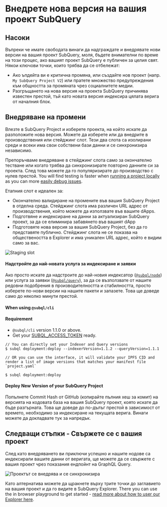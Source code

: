 # Внедрете нова версия на вашия проект SubQuery

## Насоки

Въпреки че имате свободата винаги да надграждате и внедрявате нови версии на вашия проект SubQuery, моля, бъдете внимателни по време на този процес, ако вашият проект SubQuery е публичен за целия свят. Някои ключови точки, които трябва да се отбележат:

- Ако ъпдейта ви е критична промяна, или създайте нов проект (напр. `My SubQuery Project V2`) или пратете множество предупреждения към общността за промяната чрез социалнитете медии.
- Разгръщането на нова версия на проекта SubQuery причинява известен престой, тъй като новата версия индексира цялата верига от началния блок.

## Внедряване на промени

Влезте в SubQuery Project и изберете проекта, на който искате да разположите нова версия. Можете да изберете или да внедрите в производствения или стейджинг слот. Тези два слота са изолирани среди и всеки има свои собствени бази данни и се синхронизира независимо.

Препоръчваме внедряване в стейджинг слота само за окончателно тестване или когато трябва да синхронизирате повторно данните си за проекта. След това можете да го популяризирате до производство с нулев престой. You will find testing is faster when [running a project locally](../run_publish/run.md) as you can more [easily debug issues](../academy/tutorials_examples/debug-projects.md).

Етапния слот е идеален за:

- Окончателно валидиране на промените във вашия SubQuery Project в отделна среда. Стейджинг слота има различен URL адрес от производствения, който можете да използвате във вашите dApps.
- Подготвяне и индексиране на данни за актуализиран SubQuery проект, за да се елиминира забавянето във вашият dApp
- Подготовяте нова версия за вашия SubQuery Project, без да го представяте публично. Стейджинг слота не се показва на обществеността в Explorer и има уникален URL адрес, който е видим само за вас.

![Staging slot](/assets/img/staging_slot.png)

#### Надстройте до най-новата услуга за индексиране и заявки

Ако просто искате да надстроите до най-новия индексатор ([`@subql/node`](https://www.npmjs.com/package/@subql/node)) или услуга за заявки ([`@subql/query`](https://www.npmjs.com/package/@subql/query)), за да се възползвате от нашите редовни подобрения в производителността и стабилността, просто изберете по-нови версии на нашите пакети и запазете. Това ще доведе само до няколко минути престой.

#### When using `@subql/cli`
#### Requirement
- `@subql/cli` version 1.1.0 or above.
- Get your [SUBQL_ACCESS_TOKEN](/docs/run_publish/ipfs.md#prepare-your-subqlaccesstoken) ready.
```
// You can directly set your Indexer and Query versions
$ subql deployment:deploy --indexerVersion=1.1.2 --queryVersion=1.1.1

// OR you can use the interface, it will validate your IPFS CID and render a list of image versions that matches your manifest file `project.yaml`

$ subql deployment:deploy
```
#### Deploy New Version of your SubQuery Project

Попълнете Commit Hash от GitHub (копирайте пълния хеш за комит) на версията на кодовата база на вашия SubQuery проект, която искате да бъде разгърната. Това ще доведе до по-дълъг престой в зависимост от времето, необходимо за индексиране на текущата верига. Винаги можете да докладвате тук за напредък.

## Следващи стъпки - Свържете се с вашия проект

След като внедряването ви приключи успешно и нашите нодове са индексирали вашите данни от веригата, ще можете да се свържете с вашия проект чрез показания ендпойнт на GraphQL Query.

![Проектът се внедрява и се синхронизира](/assets/img/projects-deploy-sync.png)

Като алтернатива можете да щракнете върху трите точки до заглавието на вашия проект и да го видите в SubQuery Explorer. There you can use the in browser playground to get started - [read more about how to user our Explorer here](../run_publish/query.md).
